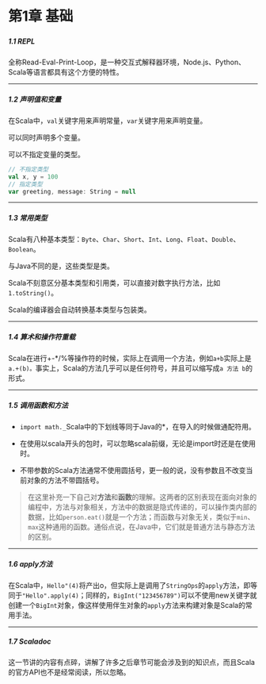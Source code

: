 # 第1章 基础

##### 

##### 1.1 REPL

全称Read-Eval-Print-Loop，是一种交互式解释器环境，Node.js、Python、Scala等语言都具有这个方便的特性。

---

##### 1.2 声明值和变量

在Scala中，`val`关键字用来声明常量，`var`关键字用来声明变量。

可以同时声明多个变量。

可以不指定变量的类型。

```scala
// 不指定类型
val x, y = 100
// 指定类型
var greeting, message: String = null
```

---

##### 1.3 常用类型

Scala有八种基本类型：`Byte`、`Char`、`Short`、`Int`、`Long`、`Float`、`Double`、`Boolean`。

与Java不同的是，这些类型是类。

Scala不刻意区分基本类型和引用类，可以直接对数字执行方法，比如`1.toString()`。

Scala的编译器会自动转换基本类型与包装类。

---

##### 1.4 算术和操作符重载

Scala在进行+-\*/%等操作符的时候，实际上在调用一个方法，例如`a+b`实际上是`a.+(b)。`事实上，Scala的方法几乎可以是任何符号，并且可以缩写成`a 方法 b`的形式。

---

##### 1.5 调用函数和方法

* `import math._`Scala中的下划线等同于Java的\*，在导入的时候做通配符用。

* 在使用以scala开头的包时，可以忽略scala前缀，无论是import时还是在使用时。

* 不带参数的Scala方法通常不使用圆括号，更一般的说，没有参数且不改变当前对象的方法不带圆括号。

> 在这里补充一下自己对**方法**和**函数**的理解。这两者的区别表现在面向对象的编程中，方法与对象相关，方法中的数据是隐式传递的，可以操作类内部的数据，比如`person.eat()`就是一个方法；而函数与对象无关，类似于`min`、`max`这种通用的函数。通俗点说，在Java中，它们就是普通方法与静态方法的区别。

---

##### 1.6 apply方法

在Scala中，`Hello"(4)`将产出o，但实际上是调用了`StringOps`的`apply`方法，即等同于`"Hello".apply(4)`；同样的，`BigInt("123456789")`可以不使用new关键字就创建一个`BigInt`对象，像这样使用伴生对象的`apply`方法来构建对象是Scala的常用手法。

---

##### 1.7 Scaladoc

这一节讲的内容有点碎，讲解了许多之后章节可能会涉及到的知识点，而且Scala的官方API也不是经常阅读，所以忽略。

